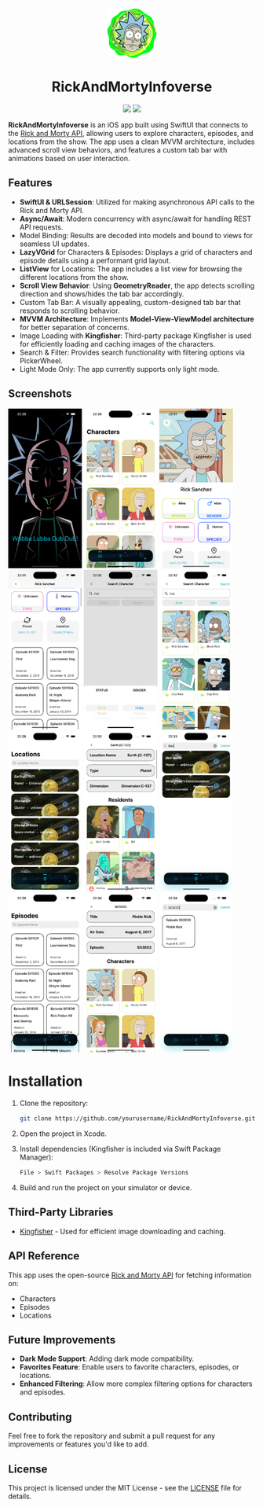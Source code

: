 <p align="center">
    <img src="./images/logo.png" alt="RickAndMortyInfoverse logo" style="border-radius: 8%;" width="100” maxHeight="100" />
</p>

<h1 align="center">RickAndMortyInfoverse</h1>

<p align="center">
    <img src="https://img.shields.io/badge/iOS-17+-blue.svg" />
    <img src="https://img.shields.io/badge/Swift-5.10-brightgreen.svg" />
</p>

**RickAndMortyInfoverse** is an iOS app built using SwiftUI that connects to the [Rick and Morty API](https://rickandmortyapi.com/), allowing users to explore characters, episodes, and locations from the show. The app uses a clean MVVM architecture, includes advanced scroll view behaviors, and features a custom tab bar with animations based on user interaction.

## Features

- **SwiftUI & URLSession**: Utilized for making asynchronous API calls to the Rick and Morty API.
- **Async/Await**: Modern concurrency with async/await for handling REST API requests.
- Model Binding: Results are decoded into models and bound to views for seamless UI updates.
- **LazyVGrid** for Characters & Episodes: Displays a grid of characters and episode details using a performant grid layout.
- **ListView** for Locations: The app includes a list view for browsing the different locations from the show.
- **Scroll View Behavior**: Using **GeometryReader**, the app detects scrolling direction and shows/hides the tab bar accordingly.
- Custom Tab Bar: A visually appealing, custom-designed tab bar that responds to scrolling behavior.
- **MVVM Architecture**: Implements **Model-View-ViewModel architecture** for better separation of concerns.
- Image Loading with **Kingfisher**: Third-party package Kingfisher is used for efficiently loading and caching images of the characters.
- Search & Filter: Provides search functionality with filtering options via PickerWheel.
- Light Mode Only: The app currently supports only light mode.

## Screenshots

<img src="./images/launch.png" width="150" />

<img src="./images/characters.png" width="150" />
<img src="./images/character1.png" width="150" />
<img src="./images/character2.png" width="150" />
<img src="./images/character3.png" width="150" />
<img src="./images/character4.png" width="150" />

<img src="./images/locations.png" width="150" />
<img src="./images/location1.png" width="150" />
<img src="./images/location2.png" width="150" />

<img src="./images/episodes.png" width="150" />
<img src="./images/episode2.png" width="150" />
<img src="./images/episode1.png" width="150" />

# Installation

1. Clone the repository:
   ```bash
   git clone https://github.com/yourusername/RickAndMortyInfoverse.git

2. Open the project in Xcode.
    
3. Install dependencies (Kingfisher is included via Swift Package Manager):
   ```bash
   File > Swift Packages > Resolve Package Versions

4. Build and run the project on your simulator or device.

## Third-Party Libraries

- [Kingfisher](https://github.com/onevcat/Kingfisher) - Used for efficient image downloading and caching.

## API Reference

This app uses the open-source [Rick and Morty API](https://rickandmortyapi.com/documentation) for fetching information on:

- Characters
- Episodes
- Locations

## Future Improvements

- **Dark Mode Support**: Adding dark mode compatibility.
- **Favorites Feature**: Enable users to favorite characters, episodes, or locations.
- **Enhanced Filtering**: Allow more complex filtering options for characters and episodes.
  
## Contributing

Feel free to fork the repository and submit a pull request for any improvements or features you'd like to add.

## License

This project is licensed under the MIT License - see the [LICENSE](LICENSE) file for details.
